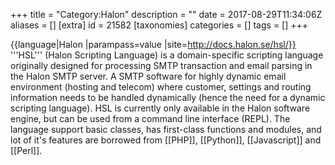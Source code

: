 +++
title = "Category:Halon"
description = ""
date = 2017-08-29T11:34:06Z
aliases = []
[extra]
id = 21582
[taxonomies]
categories = []
tags = []
+++

{{language|Halon
|parampass=value
|site=http://docs.halon.se/hsl/}}
'''HSL''' (Halon Scripting Language) is a domain-specific scripting language originally designed for processing SMTP transaction and email parsing in the Halon SMTP server. A SMTP software for highly dynamic email environment (hosting and telecom) where customer, settings and routing information needs to be handled dynamically (hence the need for a dynamic scripting language). HSL is currently only available in the Halon software engine, but can be used from a command line interface (REPL). The language support basic classes, has first-class functions and modules, and lot of it's features are borrowed from [[PHP]], [[Python]], [[Javascript]] and [[Perl]].
